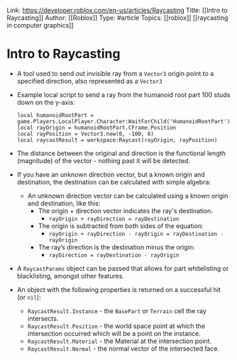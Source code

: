 Link: https://developer.roblox.com/en-us/articles/Raycasting
Title: [[Intro to Raycasting]]
Author: [[Roblox]]
Type: #article
Topics: [[roblox]] [[raycasting in computer graphics]]

# Intro to Raycasting
* A tool used to send out invisible ray from a `Vector3` origin point to a specified direction, also represented as a `Vector3`
* Example local script to send a ray from the humanoid root part 100 studs down on the y-axis:

	```
    local humanoidRootPart = game.Players.LocalPlayer.Character:WaitForChild('HumanoidRootPart')
    local rayOrigin = humanoidRootPart.CFrame.Position
    local rayPosition = Vector3.new(0, -100, 0)
    local raycastResult = workspace:Raycast(rayOrigin, rayPosition)
    ```
    
* The distance between the original and direction is the functional length (magnitude) of the vector - nothing past it will be detected.
* If you have an unknown direction vector, but a known origin and destination, the destination can be calculated with simple algebra:
    * An unknown direction vector can be calculated using a known origin and destination, like this:
        * The origin + direction vector indicates the ray's destination.
            * ``rayOrigin + rayDirection = rayDestination``
        * The origin is subtracted from both sides of the equation:
            * ``rayOrigin + rayDirection - rayOrigin = rayDestination - rayOrigin``
        * The ray’s direction is the destination minus the origin:
            * ``rayDirection = rayDestination - rayOrigin``
* A `RaycastParams`  object can be passed that allows for part whitelisting or blacklisting, amongst other features.
*  An object with the following properties is returned on a successful hit (or `nil`):
    * `RaycastResult.Instance` - the `BasePart` or `Terrain` cell the ray intersects.
    * `RaycastResult.Position` - the world space point at which the intersection occurred which will be a point on the instance.
    * `RaycastResult.Material` - the Material at the intersection point.
    * `RaycastResult.Normal` - the normal vector of the intersected face.